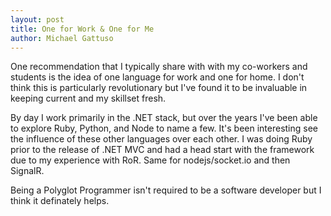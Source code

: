 ```yaml
---
layout: post
title: One for Work & One for Me
author: Michael Gattuso
---
```


One recommendation that I typically share with with my co-workers and students is the idea of one language for work and one for home. I don't think this is particularly revolutionary but I've found it to be invaluable in keeping current and my skillset fresh.

By day I work primarily in the .NET stack, but over the years I've been able to explore Ruby, Python, and Node to name a few. It's been interesting see the influence of these other languages over each other. I was doing Ruby prior to the release of .NET MVC and had a head start with the framework due to my experience with RoR. Same for nodejs/socket.io and then SignalR.

Being a Polyglot Programmer isn't required to be a software developer but I think it definately helps.